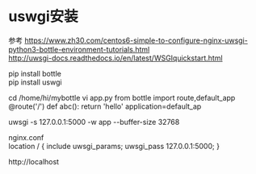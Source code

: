 # uswgi安装  
参考 
https://www.zh30.com/centos6-simple-to-configure-nginx-uwsgi-python3-bottle-environment-tutorials.html  
http://uwsgi-docs.readthedocs.io/en/latest/WSGIquickstart.html  

pip install bottle  
pip install uswgi  

cd /home/hi/mybottle
vi app.py
  from bottle import route,default_app
  @route('/')
  def abc():
          return 'hello'
  application=default_ap

uwsgi -s 127.0.0.1:5000 -w app --buffer-size 32768  

nginx.conf  
  location / {
              include uwsgi_params;
              uwsgi_pass 127.0.0.1:5000;
          }

http://localhost

